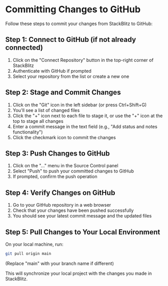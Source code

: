 # Committing Changes to GitHub

Follow these steps to commit your changes from StackBlitz to GitHub:

## Step 1: Connect to GitHub (if not already connected)

1. Click on the "Connect Repository" button in the top-right corner of StackBlitz
2. Authenticate with GitHub if prompted
3. Select your repository from the list or create a new one

## Step 2: Stage and Commit Changes

1. Click on the "Git" icon in the left sidebar (or press Ctrl+Shift+G)
2. You'll see a list of changed files
3. Click the "+" icon next to each file to stage it, or use the "+" icon at the top to stage all changes
4. Enter a commit message in the text field (e.g., "Add status and notes functionality")
5. Click the checkmark icon to commit the changes

## Step 3: Push Changes to GitHub

1. Click on the "..." menu in the Source Control panel
2. Select "Push" to push your committed changes to GitHub
3. If prompted, confirm the push operation

## Step 4: Verify Changes on GitHub

1. Go to your GitHub repository in a web browser
2. Check that your changes have been pushed successfully
3. You should see your latest commit message and the updated files

## Step 5: Pull Changes to Your Local Environment

On your local machine, run:

```bash
git pull origin main
```

(Replace "main" with your branch name if different)

This will synchronize your local project with the changes you made in StackBlitz.